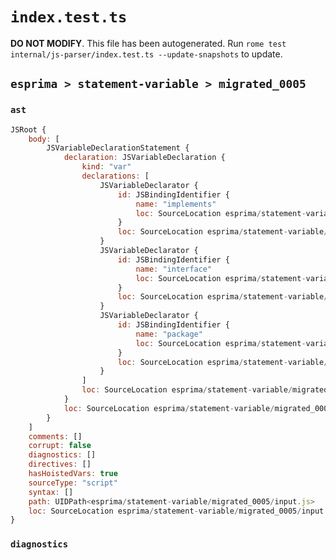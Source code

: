 # `index.test.ts`

**DO NOT MODIFY**. This file has been autogenerated. Run `rome test internal/js-parser/index.test.ts --update-snapshots` to update.

## `esprima > statement-variable > migrated_0005`

### `ast`

```javascript
JSRoot {
	body: [
		JSVariableDeclarationStatement {
			declaration: JSVariableDeclaration {
				kind: "var"
				declarations: [
					JSVariableDeclarator {
						id: JSBindingIdentifier {
							name: "implements"
							loc: SourceLocation esprima/statement-variable/migrated_0005/input.js 1:4-1:14 (implements)
						}
						loc: SourceLocation esprima/statement-variable/migrated_0005/input.js 1:4-1:14
					}
					JSVariableDeclarator {
						id: JSBindingIdentifier {
							name: "interface"
							loc: SourceLocation esprima/statement-variable/migrated_0005/input.js 1:16-1:25 (interface)
						}
						loc: SourceLocation esprima/statement-variable/migrated_0005/input.js 1:16-1:25
					}
					JSVariableDeclarator {
						id: JSBindingIdentifier {
							name: "package"
							loc: SourceLocation esprima/statement-variable/migrated_0005/input.js 1:27-1:34 (package)
						}
						loc: SourceLocation esprima/statement-variable/migrated_0005/input.js 1:27-1:34
					}
				]
				loc: SourceLocation esprima/statement-variable/migrated_0005/input.js 1:0-1:34
			}
			loc: SourceLocation esprima/statement-variable/migrated_0005/input.js 1:0-1:34
		}
	]
	comments: []
	corrupt: false
	diagnostics: []
	directives: []
	hasHoistedVars: true
	sourceType: "script"
	syntax: []
	path: UIDPath<esprima/statement-variable/migrated_0005/input.js>
	loc: SourceLocation esprima/statement-variable/migrated_0005/input.js 1:0-2:0
}
```

### `diagnostics`

```

```
